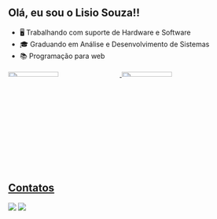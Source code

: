 ## Olá, eu sou o Lisio Souza!!


- 🖥️ Trabalhando com suporte de Hardware e Software 
- 🎓 Graduando em Análise e Desenvolvimento de Sistemas
- 📚 Programação para web
<div>
<a href="https://github.com/LisioSouza">
  <img height="5%" width="45%" src="https://github-readme-stats-eight-theta.vercel.app/api?username=LisioSouza&show_icons=true&theme=dracula&include_all_commits=true&count_private=true"/>
  <img height="5%" width="45%" src="https://github-readme-stats-eight-theta.vercel.app/api/top-langs/?username=LisioSouza&layout=compact&langs_count=8&theme=dracula"/>
</div>
 
## Contatos
  
<div> 
  <a href = "mailto:lisioinsystem@gmail.com"><img src="https://img.shields.io/badge/Gmail-D14836?style=for-the-badge&logo=gmail&logoColor=white" target="_blank"></a>
  <a href="https://www.linkedin.com/in/lisiosouza" target="_blank"><img src="https://img.shields.io/badge/-LinkedIn-%230077B5?style=for-the-badge&logo=linkedin&logoColor=white" target="_blank"></a>
</div>

